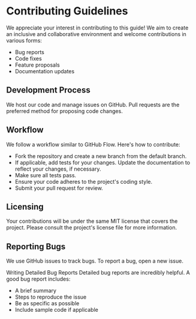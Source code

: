 # Contributing Guidelines

We appreciate your interest in contributing to this guide! We aim to create an inclusive and collaborative environment and welcome contributions in various forms:

- Bug reports
- Code fixes
- Feature proposals
- Documentation updates

## Development Process

We host our code and manage issues on GitHub. Pull requests are the preferred method for proposing code changes.

## Workflow

We follow a workflow similar to GitHub Flow. Here's how to contribute:

- Fork the repository and create a new branch from the default branch.
- If applicable, add tests for your changes.
Update the documentation to reflect your changes, if necessary.
- Make sure all tests pass.
- Ensure your code adheres to the project's coding style.
- Submit your pull request for review.

## Licensing

Your contributions will be under the same MIT license that covers the project. Please consult the project's license file for more information.

## Reporting Bugs

We use GitHub issues to track bugs. To report a bug, open a new issue.

Writing Detailed Bug Reports
Detailed bug reports are incredibly helpful. A good bug report includes:

- A brief summary
- Steps to reproduce the issue
- Be as specific as possible
- Include sample code if applicable